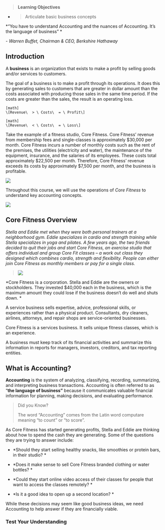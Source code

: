 > **Learning Objectives**

  - > Articulate basic business concepts

*“You have to understand Accounting and the nuances of Accounting. It’s the language of business” *

*- Warren Buffet, Chairman & CEO, Berkshire Hathaway*

## Introduction

A **business** is an organization that exists to make a profit by selling goods and/or services to customers.

The goal of a business is to make a profit through its operations. It does this by generating sales to customers that are greater in dollar amount than the costs associated with producing those sales in the same time period. If the costs are greater than the sales, the result is an operating loss.


```
[math]
\[Revenue\  > \ Costs\  = \ Profit\]
```


```
[math]
\[Revenue\  < \ Costs\  = \ Loss\]
```

Take the example of a fitness studio, Core Fitness. Core Fitness’ revenue from membership fees and single-classes is approximately $30,000 per month. Core Fitness incurs a number of monthly costs such as the rent of the premises, the utilities (electricity and water), the maintenance of the equipment, insurance, and the salaries of its employees. These costs total approximately $22,500 per month. Therefore, Core Fitness’ revenue exceeds its costs by approximately $7,500 per month, and the business is profitable.

![](./Chapter_1_Introduction_to_business_and_accounting_concepts/media/01_BusinessConcepts/image2.png)

Throughout this course, we will use the operations of *Core Fitness* to understand key accounting concepts.

![](./Chapter_1_Introduction_to_business_and_accounting_concepts/media/01_BusinessConcepts/image3.png)

## Core Fitness Overview

*Stella and Eddie met when they were both personal trainers at a neighborhood gym. Eddie specializes in cardio and strength training while Stella specializes in yoga and pilates. A few years ago, the two friends decided to quit their jobs and start Core Fitness, an exercise studio that offers individual and group Core Fit classes – a work out class they designed which combines cardio, strength and flexibility. People can either join Core Fitness as monthly members or pay for a single* *class.*

> ![](./Chapter_1_Introduction_to_business_and_accounting_concepts/media/01_BusinessConcepts/image4.png)

*Core Fitness is a corporation. Stella and Eddie are the owners or stockholders. They invested $40,000 each in the business, which is the maximum amount they could lose if the business doesn’t do well and shuts down. *

A service business sells expertise, advice, professional skills, or experiences rather than a physical product. Consultants, dry cleaners, airlines, attorneys, and repair shops are service-oriented businesses.

Core Fitness is a services business. It sells unique fitness classes, which is an experience.

A business must keep track of its financial activities and summarize this information in reports for managers, investors, creditors, and tax reporting entities.

## What is Accounting?

**Accounting** is the system of analyzing, classifying, recording, summarizing, and interpreting business transactions. Accounting is often referred to as “**the language of business”** because it communicates valuable financial information for planning, making decisions, and evaluating performance.

> Did you Know?
> 
> The word “Accounting” comes from the Latin word computare meaning “to count” or “to score”.

As Core Fitness has started generating profits, Stella and Eddie are thinking about how to spend the cash they are generating. Some of the questions they are trying to answer include:

  - *Should they start selling healthy snacks, like smoothies or protein bars, in their studio? *

  - *Does it make sense to sell Core Fitness branded clothing or water bottles? *

  - *Could they start online video access of their classes for people that want to access the classes remotely? *

  - *Is it a good idea to open up a second location? *

While these decisions may seem like good business ideas, we need Accounting to help answer if they are financially viable.

### Test Your Understanding 

